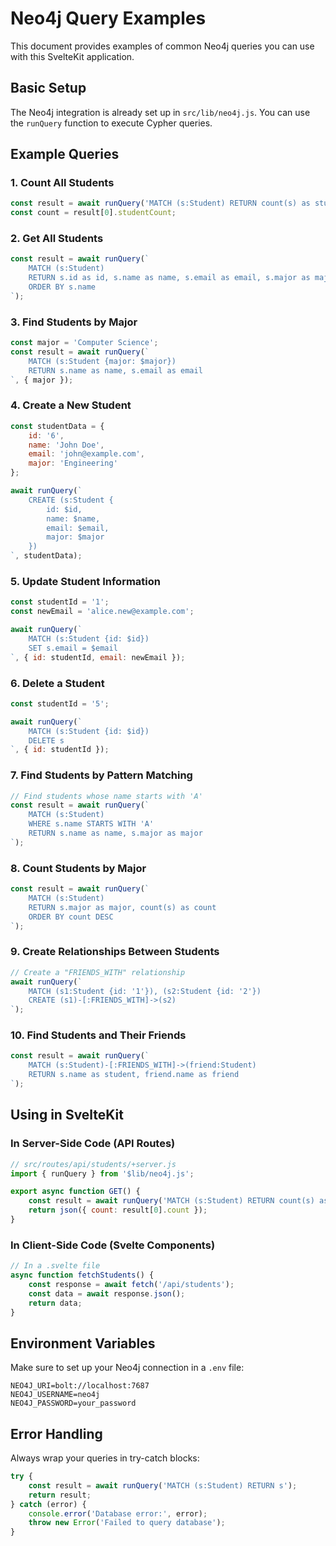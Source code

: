 # Neo4j Query Examples

This document provides examples of common Neo4j queries you can use with this SvelteKit application.

## Basic Setup

The Neo4j integration is already set up in `src/lib/neo4j.js`. You can use the `runQuery` function to execute Cypher queries.

## Example Queries

### 1. Count All Students
```javascript
const result = await runQuery('MATCH (s:Student) RETURN count(s) as studentCount');
const count = result[0].studentCount;
```

### 2. Get All Students
```javascript
const result = await runQuery(`
    MATCH (s:Student) 
    RETURN s.id as id, s.name as name, s.email as email, s.major as major
    ORDER BY s.name
`);
```

### 3. Find Students by Major
```javascript
const major = 'Computer Science';
const result = await runQuery(`
    MATCH (s:Student {major: $major}) 
    RETURN s.name as name, s.email as email
`, { major });
```

### 4. Create a New Student
```javascript
const studentData = {
    id: '6',
    name: 'John Doe',
    email: 'john@example.com',
    major: 'Engineering'
};

await runQuery(`
    CREATE (s:Student {
        id: $id,
        name: $name,
        email: $email,
        major: $major
    })
`, studentData);
```

### 5. Update Student Information
```javascript
const studentId = '1';
const newEmail = 'alice.new@example.com';

await runQuery(`
    MATCH (s:Student {id: $id})
    SET s.email = $email
`, { id: studentId, email: newEmail });
```

### 6. Delete a Student
```javascript
const studentId = '5';

await runQuery(`
    MATCH (s:Student {id: $id})
    DELETE s
`, { id: studentId });
```

### 7. Find Students by Pattern Matching
```javascript
// Find students whose name starts with 'A'
const result = await runQuery(`
    MATCH (s:Student)
    WHERE s.name STARTS WITH 'A'
    RETURN s.name as name, s.major as major
`);
```

### 8. Count Students by Major
```javascript
const result = await runQuery(`
    MATCH (s:Student)
    RETURN s.major as major, count(s) as count
    ORDER BY count DESC
`);
```

### 9. Create Relationships Between Students
```javascript
// Create a "FRIENDS_WITH" relationship
await runQuery(`
    MATCH (s1:Student {id: '1'}), (s2:Student {id: '2'})
    CREATE (s1)-[:FRIENDS_WITH]->(s2)
`);
```

### 10. Find Students and Their Friends
```javascript
const result = await runQuery(`
    MATCH (s:Student)-[:FRIENDS_WITH]->(friend:Student)
    RETURN s.name as student, friend.name as friend
`);
```

## Using in SvelteKit

### In Server-Side Code (API Routes)
```javascript
// src/routes/api/students/+server.js
import { runQuery } from '$lib/neo4j.js';

export async function GET() {
    const result = await runQuery('MATCH (s:Student) RETURN count(s) as count');
    return json({ count: result[0].count });
}
```

### In Client-Side Code (Svelte Components)
```javascript
// In a .svelte file
async function fetchStudents() {
    const response = await fetch('/api/students');
    const data = await response.json();
    return data;
}
```

## Environment Variables

Make sure to set up your Neo4j connection in a `.env` file:

```env
NEO4J_URI=bolt://localhost:7687
NEO4J_USERNAME=neo4j
NEO4J_PASSWORD=your_password
```

## Error Handling

Always wrap your queries in try-catch blocks:

```javascript
try {
    const result = await runQuery('MATCH (s:Student) RETURN s');
    return result;
} catch (error) {
    console.error('Database error:', error);
    throw new Error('Failed to query database');
}
```
